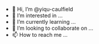 - 👋 Hi, I’m @yiqu-caulfield
- 👀 I’m interested in ...
- 🌱 I’m currently learning ...
- 💞️ I’m looking to collaborate on ...
- 📫 How to reach me ...

<!---
yiqu-caulfield/yiqu-caulfield is a ✨ special ✨ repository because its `README.md` (this file) appears on your GitHub profile.
You can click the Preview link to take a look at your changes.
--->
